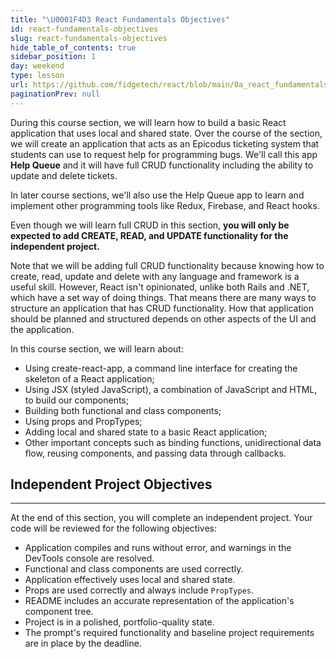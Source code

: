 ```yaml
---
title: "\U0001F4D3 React Fundamentals Objectives"
id: react-fundamentals-objectives
slug: react-fundamentals-objectives
hide_table_of_contents: true
sidebar_position: 1
day: weekend
type: lesson
url: https://github.com/fidgetech/react/blob/main/0a_react_fundamentals_objectives.md
paginationPrev: null
---
```


During this course section, we will learn how to build a basic React application that uses local and shared state. Over the course of the section, we will create an application that acts as an Epicodus ticketing system that students can use to request help for programming bugs. We'll call this app **Help Queue** and it will have full CRUD functionality including the ability to update and delete tickets. 

In later course sections, we'll also use the Help Queue app to learn and implement other programming tools like Redux, Firebase, and React hooks.

Even though we will learn full CRUD in this section, **you will only be expected to add CREATE, READ, and UPDATE functionality for the independent project.**

Note that we will be adding full CRUD functionality because knowing how to create, read, update and delete with any language and framework is a useful skill. However, React isn't opinionated, unlike both Rails and .NET, which have a set way of doing things. That means there are many ways to structure an application that has CRUD functionality. How that application should be planned and structured depends on other aspects of the UI and the application.

In this course section, we will learn about:

* Using create-react-app, a command line interface for creating the skeleton of a React application;
* Using JSX (styled JavaScript), a combination of JavaScript and HTML, to build our components;
* Building both functional and class components;
* Using props and PropTypes;
* Adding local and shared state to a basic React application;
* Other important concepts such as binding functions, unidirectional data flow, reusing components, and passing data through callbacks.

## Independent Project Objectives
---

At the end of this section, you will complete an independent project. Your code will be reviewed for the following objectives:

* Application compiles and runs without error, and warnings in the DevTools console are resolved.
* Functional and class components are used correctly.
* Application effectively uses local and shared state.
* Props are used correctly and always include `PropTypes`.
* README includes an accurate representation of the application's component tree.
* Project is in a polished, portfolio-quality state.
* The prompt's required functionality and baseline project requirements are in place by the deadline.
